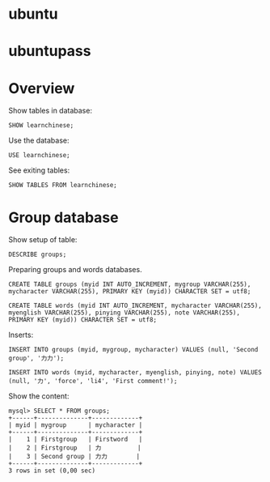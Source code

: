 # ubuntu
# ubuntupass

# Overview

Show tables in database:

```
SHOW learnchinese;
```

Use the database:

```
USE learnchinese;
```

See exiting tables:

```
SHOW TABLES FROM learnchinese;
```

# Group database

Show setup of table:

```
DESCRIBE groups;
```

Preparing groups and words databases.

```
CREATE TABLE groups (myid INT AUTO_INCREMENT, mygroup VARCHAR(255), mycharacter VARCHAR(255), PRIMARY KEY (myid)) CHARACTER SET = utf8;

CREATE TABLE words (myid INT AUTO_INCREMENT, mycharacter VARCHAR(255), myenglish VARCHAR(255), pinying VARCHAR(255), note VARCHAR(255), PRIMARY KEY (myid)) CHARACTER SET = utf8;
```

Inserts:

```
INSERT INTO groups (myid, mygroup, mycharacter) VALUES (null, 'Second group', '力力');

INSERT INTO words (myid, mycharacter, myenglish, pinying, note) VALUES (null, '力', 'force', 'li4', 'First comment!');
```

Show the content:

```
mysql> SELECT * FROM groups;
+------+--------------+-------------+
| myid | mygroup      | mycharacter |
+------+--------------+-------------+
|    1 | Firstgroup   | Firstword   |
|    2 | Firstgroup   | 力          |
|    3 | Second group | 力力        |
+------+--------------+-------------+
3 rows in set (0,00 sec)

```


